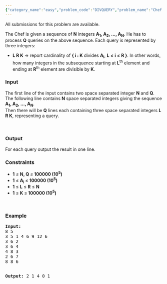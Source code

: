 ```yaml
---
{"category_name":"easy","problem_code":"DIVQUERY","problem_name":"Chef and The Divisibility Queries","languages_supported":{"0":"ADA","1":"ASM","2":"BASH","3":"BF","4":"C","5":"C99 strict","6":"CAML","7":"CLOJ","8":"CLPS","9":"CPP 4.3.2","10":"CPP 4.9.2","11":"CPP14","12":"CS2","13":"D","14":"ERL","15":"FORT","16":"FS","17":"GO","18":"HASK","19":"ICK","20":"ICON","21":"JAVA","22":"JS","23":"LISP clisp","24":"LISP sbcl","25":"LUA","26":"NEM","27":"NICE","28":"NODEJS","29":"PAS fpc","30":"PAS gpc","31":"PERL","32":"PERL6","33":"PHP","34":"PIKE","35":"PRLG","36":"PYTH","37":"PYTH 3.4","38":"RUBY","39":"SCALA","40":"SCM guile","41":"SCM qobi","42":"ST","43":"TCL","44":"TEXT","45":"WSPC"},"max_timelimit":1,"source_sizelimit":50000,"problem_author":"rustinpiece","problem_tester":"Rubanenko","date_added":"10-08-2013","tags":{"0":"cook37","1":"medium","2":"offline","3":"rustinpiece"},"editorial_url":"http://discuss.codechef.com/problems/DIVQUERY","time":{"view_start_date":1376852100,"submit_start_date":1376852100,"visible_start_date":1376852100,"end_date":1735669800},"layout":"problem"}
---
```

<span class="solution-visible-txt">All submissions for this problem are available.</span><p>The Chef is given a sequence of <b>N</b> integers <b>A<sub>1</sub>,  A<sub>2</sub>, ..., A<sub>N</sub></b>. He has to process <b>Q</b> queries on the above sequence. Each query is represented by three integers:</p>
<ul>
<li>
<b>L R K</b> => report cardinality of <b>{ i : K</b> divides <b>A<sub>i</sub></b>, <b>L</b> ≤ <b>i</b> ≤ <b>R }</b>. In other words, how many integers in the subsequence starting at <b>L</b><sup>th</sup> element and ending at <b>R</b><sup>th</sup> element are divisible by <b>K</b>.
</li>
</ul>

<h3>Input</h3>
<p>The first line of the input contains two space separated integer <b>N</b>  and <b>Q</b>.<br />
The following line contains <b>N</b> space separated integers giving the sequence <b>A<sub>1</sub>,  A<sub>2</sub>, ..., A<sub>N</sub></b>.<br />
Then there will be <b>Q</b> lines each containing three space separated integers <b>L R K</b>, representing a query.</p>
<p> </p>
<h3>Output</h3>
<p>For each query output the result in one line.</p>
<h3>Constraints</h3>
<ul>
<li><b>1</b> ≤ <b>N, Q </b> ≤ <b>100000 (10<sup>5</sup>)</b></li>
<li><b>1</b> ≤ <b>A<sub>i</sub> </b> ≤ <b>100000 (10<sup>5</sup>)</b></li>
<li> <b>1</b> ≤ <b>L</b> ≤ <b>R</b> ≤ <b>N</b></li>
<li><b>1</b> ≤ <b>K </b> ≤ <b>100000 (10<sup>5</sup>)</b></li>
</ul>
<p> </p>
<h3>Example</h3>
<pre><b>Input:</b>
8 5
3 5 1 4 6 9 12 6
3 6 2
3 6 4
4 8 3
2 6 7
8 8 6

<b>Output:</b>
2
1
4
0
1
</pre>